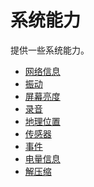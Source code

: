 <!-- 源地址: https://iot.mi.com/vela/quickapp/zh/features/system/ -->

# 系统能力

提供一些系统能力。

  * [网络信息](</vela/quickapp/zh/features/system/network.html>)
  * [振动](</vela/quickapp/zh/features/system/vibrator.html>)
  * [屏幕亮度](</vela/quickapp/zh/features/system/brightness.html>)
  * [录音](</vela/quickapp/zh/features/system/record.html>)
  * [地理位置](</vela/quickapp/zh/features/system/geolocation.html>)
  * [传感器](</vela/quickapp/zh/features/system/sensor.html>)
  * [事件](</vela/quickapp/zh/features/system/event.html>)
  * [电量信息](</vela/quickapp/zh/features/system/battery.html>)
  * [解压缩](</vela/quickapp/zh/features/system/zip.html>)

